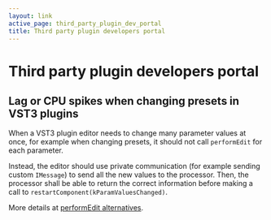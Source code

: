 ```yaml
---
layout: link
active_page: third_party_plugin_dev_portal
title: Third party plugin developers portal
---
```


# Third party plugin developers portal

## Lag or CPU spikes when changing presets in VST3 plugins

When a VST3 plugin editor needs to change many parameter values at once, for
example when changing presets, it should not call `performEdit` for each
parameter.


Instead, the editor should use private communication (for example sending
custom `IMessage`) to send all the new values to the processor. Then, the
processor shall be able to return the correct information before making a call
to `restartComponent(kParamValuesChanged)`.

More details at [performEdit alternatives](VST3presetSwitchingPerformEditAlternatives).

